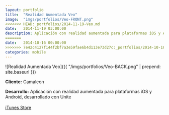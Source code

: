 ```yaml
---
layout:	portfolio
title:	"Realidad Aumentada Veo"
image:	"imgs/portfolios/Veo-FRONT.png"
<<<<<<< HEAD:_portfolios/2014-11-19-Veo.md
date:   2014-11-19 03:00:00
description: Aplicación con realidad aumentada para plataformas iOS y Android, desarrollado con Unite
=======
date:   2014-10-16 00:00:00
>>>>>>> 7e42c4127f144f2bf7a3e59fae6b4d113e73d27c:_portfolios/2014-10-16-ar-veo.md
categories: mobile
---
```

![Realidad Aumentada Veo]({{ "/imgs/portfolios/Veo-BACK.png" | prepend: site.baseurl }})

**Cliente:** Camaleon

**Desarrollo:** Aplicación con realidad aumentada para plataformas iOS y Android, desarrollado con Unite
<br><br>
<a class="link" href="https://itunes.apple.com/us/app/eye-candy-ra/id921900689?mt=8" target="blank"> iTunes Store</a>